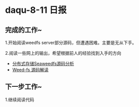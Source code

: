 daqu-8-11 日报
==============

完成的工作\~
------------

1.开始阅读weedfs server部分源码，但遭遇困难。主要是无从下手。

2.阅读一些网上的输出，希望根据前人的经验找到入手的方向

-   [分布式存储Seaweedfs源码分析](https://yanyiwu.com/work/2015/01/09/weed-fs-source-analysis.html)
-   [Weed-fs
    源码解读](http://blog.csdn.net/baogang409/article/details/42105367)

下一步工作\~
------------

1.继续阅读代码

